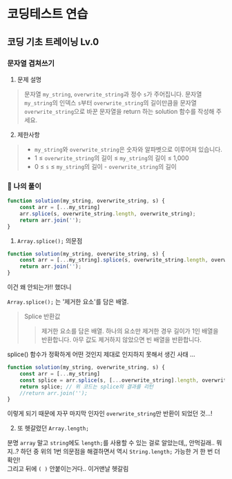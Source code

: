 # 코딩테스트 연습
## 코딩 기초 트레이닝 Lv.0

### 문자열 겹쳐쓰기

1. 문제 설명
> 
> 문자열 `my_string`, `overwrite_string`과 정수 `s`가 주어집니다. 문자열 `my_string`의 인덱스 `s`부터 `overwrite_string`의 길이만큼을 문자열 `overwrite_string`으로 바꾼 문자열을 return 하는 solution 함수를 작성해 주세요.

2. 제한사항
> - `my_string`와 `overwrite_string`은 숫자와 알파벳으로 이루어져 있습니다.
> - 1 ≤ `overwrite_string`의 길이 ≤ `my_string`의 길이 ≤ 1,000
> - 0 ≤ `s` ≤ `my_string`의 길이 - `overwrite_string`의 길이


### 🦈 나의 풀이
```javascript
function solution(my_string, overwrite_string, s) {
    const arr = [...my_string]
    arr.splice(s, overwrite_string.length, overwrite_string);
    return arr.join('');
}
```

1. `Array.splice();` 의문점

```javascript
function solution(my_string, overwrite_string, s) {
    const arr = [...my_string].splice(s, overwrite_string.length, overwrite_string);
    return arr.join('');
}
```
이건 왜 안되는가!! 했더니

`Array.splice();` 는 '제거한 요소'를 담은 배열.
> Splice 반환값
> >제거한 요소를 담은 배열. 하나의 요소만 제거한 경우 길이가 1인 배열을 
> 반환합니다. 아무 값도 제거하지 않았으면 빈 배열을 반환합니다.

splice() 함수가 정확하게 어떤 것인지 제대로 인지하지 못해서 생긴 사태 ...

```javascript
function solution(my_string, overwrite_string, s) {
    const arr = [...my_string]
    const splice = arr.splice(s, [...overwrite_string].length, overwrite_string);
    return splice; // 위 코드는 splice의 결과를 리턴 
    //return arr.join('');
}
```
이렇게 되기 때문에 자꾸 마지막 인자인 `overwrite_string`만 반환이 되었던 것...!

2. 또 헷갈렸던 `Array.length;`
   
분명 `array` 말고 `string`에도 `length;`를 사용할 수 있는 걸로 알았는데,, 안먹길래.. 뭐지..? 하던 중 위의 1번 의문점을 해결하면서 역시 `String.length;` 가능한 거 한 번 더 확인!<br/>
그리고 뒤에 `( )` 안붙이는거다.. 이거맨날 헷갈림